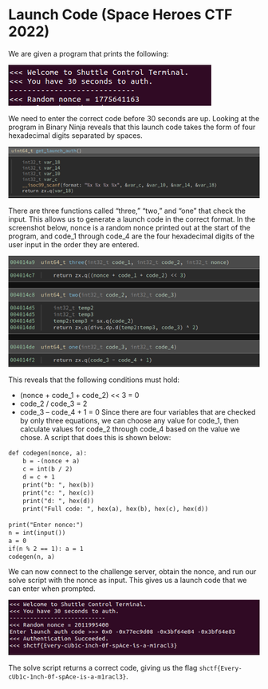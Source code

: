 # Launch Code (Space Heroes CTF 2022)
We are given a program that prints the following:

![](/ctf_screenshots/launchcode_1.png)
 
We need to enter the correct code before 30 seconds are up. Looking at the program in Binary Ninja reveals that this launch code takes the form of four hexadecimal digits separated by spaces.
 
 ![](/ctf_screenshots/launchcode_2.png)
 
There are three functions called “three,” “two,” and “one” that check the input. This allows us to generate a launch code in the correct format. In the screenshot below, nonce is a random nonce printed out at the start of the program, and code_1 through code_4 are the four hexadecimal digits of the user input in the order they are entered.
 
 ![](/ctf_screenshots/launchcode_3.png)
 
This reveals that the following conditions must hold:
-	(nonce + code_1 + code_2) << 3 = 0
-	code_2 / code_3 = 2
-	code_3 – code_4 + 1 = 0
Since there are four variables that are checked by only three equations, we can choose any value for code_1, then calculate values for code_2 through code_4 based on the value we chose. A script that does this is shown below:

```
def codegen(nonce, a):
    b = -(nonce + a)
    c = int(b / 2)
    d = c + 1
    print("b: ", hex(b))
    print("c: ", hex(c))
    print("d: ", hex(d))
    print("Full code: ", hex(a), hex(b), hex(c), hex(d))

print("Enter nonce:")
n = int(input())
a = 0
if(n % 2 == 1): a = 1
codegen(n, a)
```

We can now connect to the challenge server, obtain the nonce, and run our solve script with the nonce as input. This gives us a launch code that we can enter when prompted.
 
 ![](/ctf_screenshots/launchcode_4.png)
 
The solve script returns a correct code, giving us the flag `shctf{Every-cUb1c-1nch-0f-spAce-is-a-m1racl3}`.
